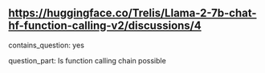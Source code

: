 ## https://huggingface.co/Trelis/Llama-2-7b-chat-hf-function-calling-v2/discussions/4

contains_question: yes

question_part: Is function calling chain possible
